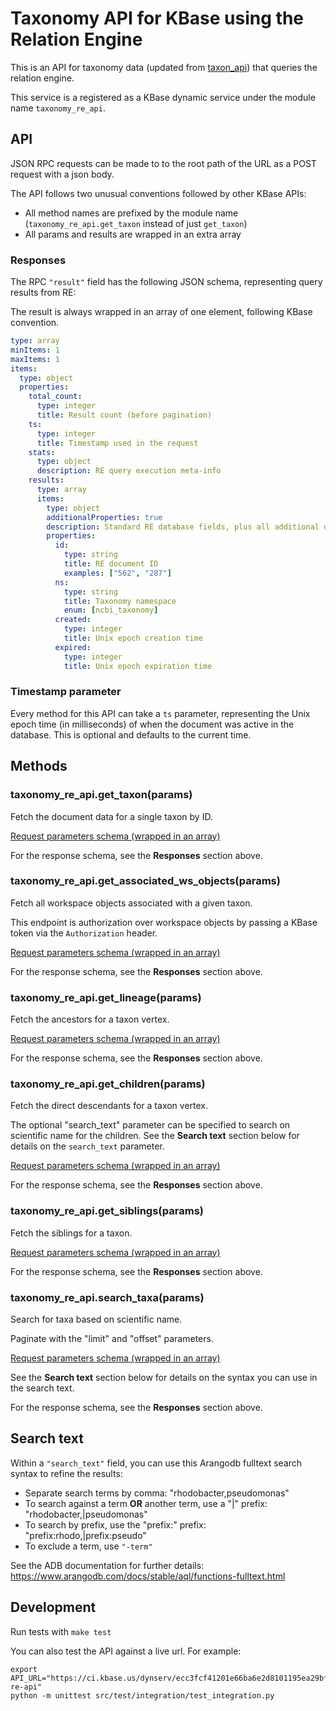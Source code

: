 # Taxonomy API for KBase using the Relation Engine

This is an API for taxonomy data (updated from [taxon_api](https://github.com/kbase/taxon_api)) that queries the relation engine.

This service is a registered as a KBase dynamic service under the module name `taxonomy_re_api`.

## API

JSON RPC requests can be made to to the root path of the URL as a POST request with a json body.

The API follows two unusual conventions followed by other KBase APIs:
* All method names are prefixed by the module name (`taxonomy_re_api.get_taxon` instead of just `get_taxon`)
* All params and results are wrapped in an extra array

### Responses

The RPC `"result"` field has the following JSON schema, representing query results from RE:

The result is always wrapped in an array of one element, following KBase convention.

```yaml
type: array
minItems: 1
maxItems: 1
items:
  type: object
  properties:
    total_count:
      type: integer
      title: Result count (before pagination)
    ts:
      type: integer
      title: Timestamp used in the request
    stats:
      type: object
      description: RE query execution meta-info
    results:
      type: array
      items:
        type: object
        additionalProperties: true
        description: Standard RE database fields, plus all additional document-specific fields.
        properties:
          id:
            type: string
            title: RE document ID
            examples: ["562", "287"]
          ns:
            type: string
            title: Taxonomy namespace
            enum: [ncbi_taxonomy]
          created:
            type: integer
            title: Unix epoch creation time
          expired:
            type: integer
            title: Unix epoch expiration time
```

### Timestamp parameter

Every method for this API can take a `ts` parameter, representing the Unix
epoch time (in milliseconds) of when the document was active in the
database. This is optional and defaults to the current time.

## Methods

### taxonomy_re_api.get_taxon(params)

Fetch the document data for a single taxon by ID.

[Request parameters schema (wrapped in an array)](src/server/schemas/get_taxon.yaml)

For the response schema, see the **Responses** section above.

### taxonomy_re_api.get_associated_ws_objects(params)

Fetch all workspace objects associated with a given taxon.

This endpoint is authorization over workspace objects by passing a KBase token via the `Authorization` header.

[Request parameters schema (wrapped in an array)](src/server/schemas/get_associated_ws_objects.yaml)

For the response schema, see the **Responses** section above.

### taxonomy_re_api.get_lineage(params)

Fetch the ancestors for a taxon vertex.

[Request parameters schema (wrapped in an array)](src/server/schemas/get_lineage.yaml)

For the response schema, see the **Responses** section above.

### taxonomy_re_api.get_children(params)

Fetch the direct descendants for a taxon vertex.

The optional "search_text" parameter can be specified to search on scientific name for the children. See the **Search text** section below for details on the `search_text` parameter.

[Request parameters schema (wrapped in an array)](/src/server/schemas/get_children.yaml)

For the response schema, see the **Responses** section above.

### taxonomy_re_api.get_siblings(params)

Fetch the siblings for a taxon.

[Request parameters schema (wrapped in an array)](/src/server/schemas/get_siblings.yaml)

For the response schema, see the **Responses** section above.

### taxonomy_re_api.search_taxa(params)

Search for taxa based on scientific name.

Paginate with the "limit" and "offset" parameters.

[Request parameters schema (wrapped in an array)](src/server/schemas/search_taxa.yaml)

See the **Search text** section below for details on the syntax you can use in the search text.

For the response schema, see the **Responses** section above.

## Search text

Within a `"search_text"` field, you can use this Arangodb fulltext search syntax to refine the results:

* Separate search terms by comma: "rhodobacter,pseudomonas"
* To search against a term **OR** another term, use a "|" prefix: "rhodobacter,|pseudomonas"
* To search by prefix, use the "prefix:" prefix: "prefix:rhodo,|prefix:pseudo"
* To exclude a term, use `"-term"`

See the ADB documentation for further details: https://www.arangodb.com/docs/stable/aql/functions-fulltext.html

## Development

Run tests with `make test`

You can also test the API against a live url. For example:

```
export API_URL="https://ci.kbase.us/dynserv/ecc3fcf41201e66ba6e2d8101195ea29bffba050.taxonomy-re-api"
python -m unittest src/test/integration/test_integration.py
```
